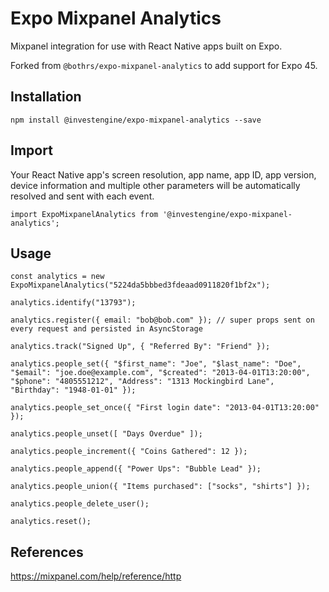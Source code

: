 # Expo Mixpanel Analytics

Mixpanel integration for use with React Native apps built on Expo.

Forked from `@bothrs/expo-mixpanel-analytics` to add support for Expo 45.

## Installation

```
npm install @investengine/expo-mixpanel-analytics --save
```

## Import

Your React Native app's screen resolution, app name, app ID, app version, device information and multiple other parameters will be automatically resolved and sent with each event.

```
import ExpoMixpanelAnalytics from '@investengine/expo-mixpanel-analytics';
```

## Usage

```
const analytics = new ExpoMixpanelAnalytics("5224da5bbbed3fdeaad0911820f1bf2x");

analytics.identify("13793");

analytics.register({ email: "bob@bob.com" }); // super props sent on every request and persisted in AsyncStorage

analytics.track("Signed Up", { "Referred By": "Friend" });

analytics.people_set({ "$first_name": "Joe", "$last_name": "Doe", "$email": "joe.doe@example.com", "$created": "2013-04-01T13:20:00", "$phone": "4805551212", "Address": "1313 Mockingbird Lane", "Birthday": "1948-01-01" });

analytics.people_set_once({ "First login date": "2013-04-01T13:20:00" });

analytics.people_unset([ "Days Overdue" ]);

analytics.people_increment({ "Coins Gathered": 12 });

analytics.people_append({ "Power Ups": "Bubble Lead" });

analytics.people_union({ "Items purchased": ["socks", "shirts"] });

analytics.people_delete_user();

analytics.reset();

```

## References

https://mixpanel.com/help/reference/http
